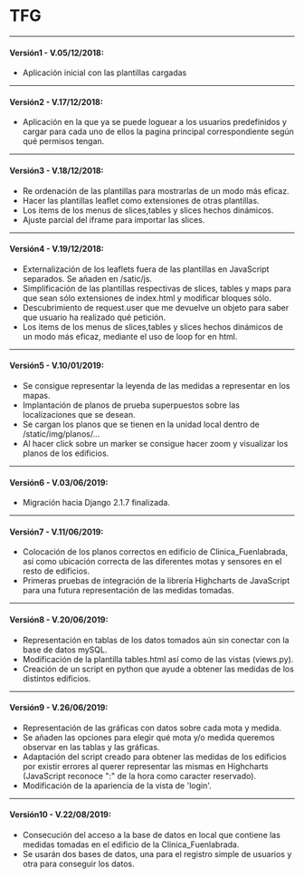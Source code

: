 # TFG
***
#### Versión1 - V.05/12/2018:
* Aplicación inicial con las plantillas cargadas
***
#### Versión2 - V.17/12/2018:
* Aplicación en la que ya se puede loguear a los usuarios predefinidos y cargar para cada uno de ellos la pagina principal correspondiente según qué permisos tengan.
***
#### Versión3 - V.18/12/2018:
* Re ordenación de las plantillas para mostrarlas de un modo más eficaz.
* Hacer las plantillas leaflet como extensiones de otras plantillas.
* Los items de los menus de slices,tables y slices hechos dinámicos.
* Ajuste parcial del iframe para importar las slices.
***
#### Versión4 - V.19/12/2018:
* Externalización de los leaflets fuera de las plantillas en JavaScript separados. Se añaden en /satic/js.
* Simplificación de las plantillas respectivas de slices, tables y maps para que sean sólo extensiones de index.html y modificar bloques sólo.
* Descubrimiento de request.user que me devuelve un objeto para saber que usuario ha realizado qué petición.  
* Los items de los menus de slices,tables y slices hechos dinámicos de un modo más eficaz, mediante el uso de loop for en html.
***
#### Versión5 - V.10/01/2019:
* Se consigue representar la leyenda de las medidas a representar en los mapas.
* Implantación de planos de prueba superpuestos sobre las localizaciones que se desean.
* Se cargan los planos que se tienen en la unidad local dentro de /static/img/planos/...
* Al hacer click sobre un marker se consigue hacer zoom y visualizar los planos de los edificios.
***
#### Versión6 - V.03/06/2019:
* Migración hacia Django 2.1.7 finalizada.
***
#### Versión7 - V.11/06/2019:
* Colocación de los planos correctos en edificio de Clinica_Fuenlabrada, así como ubicación correcta de las diferentes motas y sensores en el resto de edificios.
* Primeras pruebas de integración de la librería Highcharts de JavaScript para una futura representación de las medidas tomadas.
***
#### Versión8 - V.20/06/2019:
* Representación en tablas de los datos tomados aún sin conectar con la base de datos mySQL.
* Modificación de la plantilla tables.html así como de las vistas (views.py).
* Creación de un script en python que ayude a obtener las medidas de los distintos edificios.
***
#### Versión9 - V.26/06/2019:
* Representación de las gráficas con datos sobre cada mota y medida.
* Se añaden las opciones para elegir qué mota y/o medida queremos observar en las tablas y las gráficas.
* Adaptación del script creado para obtener las medidas de los edificios por existir errores al querer representar las mismas en Highcharts (JavaScript reconoce ":" de la hora como caracter reservado).
* Modificación de la apariencia de la vista de 'login'.
***
#### Versión10 - V.22/08/2019:
* Consecución del acceso a la base de datos en local que contiene las medidas tomadas en el edificio de la Clinica_Fuenlabrada.
* Se usarán dos bases de datos, una para el registro simple de usuarios y otra para conseguir los datos. 

